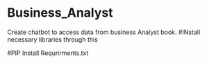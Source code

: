 # Business_Analyst
Create chatbot to access data from business Analyst book.
#INstall necessary libraries through this

#PIP Install Requrirments.txt